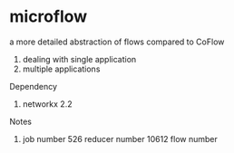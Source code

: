 # microflow
a more detailed abstraction of flows compared to CoFlow
1. dealing with single application
2. multiple applications

Dependency
1. networkx 2.2 


Notes
1. job number 526
reducer number 10612
flow number 